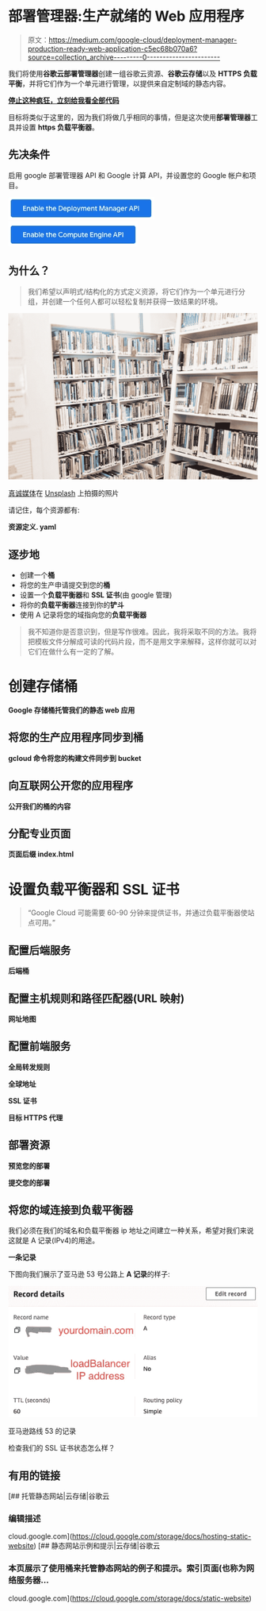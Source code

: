 # 部署管理器:生产就绪的 Web 应用程序

> 原文：<https://medium.com/google-cloud/deployment-manager-production-ready-web-application-c5ec68b070a6?source=collection_archive---------0----------------------->

我们将使用**谷歌云部署管理器**创建一组谷歌云资源、**谷歌云存储**以及 **HTTPS 负载平衡**，并将它们作为一个单元进行管理，以提供来自定制域的静态内容。

[**停止这种疯狂，立刻给我看全部代码**](https://github.com/luillyfe/website-IoC)

目标将类似于这里的，因为我们将做几乎相同的事情，但是这次使用**部署管理器**工具并设置 **https 负载平衡器**。

## 先决条件

启用 google 部署管理器 API 和 Google 计算 API，并设置您的 Google 帐户和项目。

![](img/0bac661c93c67f9bc5363bfa907513d8.png)![](img/3930476c8386cd3e0ea477e0f332835f.png)

## 为什么？

> 我们希望以声明式/结构化的方式定义资源，将它们作为一个单元进行分组，并创建一个任何人都可以轻松复制并获得一致结果的环境。

![](img/83edf42ef9750a469bfa997f51546fdc.png)

[真诚媒体](https://unsplash.com/@sincerelymedia?utm_source=medium&utm_medium=referral)在 [Unsplash](https://unsplash.com?utm_source=medium&utm_medium=referral) 上拍摄的照片

请记住，每个资源都有:

**资源定义. yaml**

## 逐步地

*   创建一个**桶**
*   将您的生产申请提交到您的**桶**
*   设置一个**负载平衡器**和 **SSL 证书**(由 google 管理)
*   将你的**负载平衡器**连接到你的**铲斗**
*   使用 A 记录将您的域指向您的**负载平衡器**

> 我不知道你是否意识到，但是写作很难。因此，我将采取不同的方法。我将把模板文件分解成可读的代码片段，而不是用文字来解释，这样你就可以对它们在做什么有一定的了解。

# 创建存储桶

**Google 存储桶托管我们的静态 web 应用**

## 将您的生产应用程序同步到桶

**gcloud 命令将您的构建文件同步到 bucket**

## 向互联网公开您的应用程序

**公开我们的桶的内容**

## 分配专业页面

**页面后缀 index.html**

# 设置负载平衡器和 SSL 证书

> “Google Cloud 可能需要 60-90 分钟来提供证书，并通过负载平衡器使站点可用。”

## 配置后端服务

**后端桶**

## 配置主机规则和路径匹配器(URL 映射)

**网址地图**

## 配置前端服务

**全局转发规则**

**全球地址**

**SSL 证书**

**目标 HTTPS 代理**

## 部署资源

**预览您的部署**

**提交您的部署**

## 将您的域连接到负载平衡器

我们必须在我们的域名和负载平衡器 ip 地址之间建立一种关系，希望对我们来说这就是 A 记录(IPv4)的用途。

**一条记录**

下图向我们展示了亚马逊 53 号公路上 **A 记录**的样子:

![](img/089c14909cbcb84edb751962a19174f0.png)

亚马逊路线 53 的记录

检查我们的 SSL 证书状态怎么样？

## 有用的链接

[](https://cloud.google.com/storage/docs/hosting-static-website) [## 托管静态网站|云存储|谷歌云

### 编辑描述

cloud.google.com](https://cloud.google.com/storage/docs/hosting-static-website) [](https://cloud.google.com/storage/docs/static-website) [## 静态网站示例和提示|云存储|谷歌云

### 本页展示了使用桶来托管静态网站的例子和提示。索引页面(也称为网络服务器…

cloud.google.com](https://cloud.google.com/storage/docs/static-website)